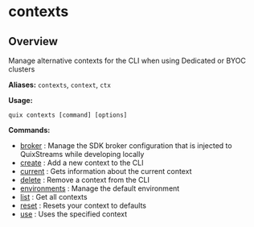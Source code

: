 # contexts

## Overview

Manage alternative contexts for the CLI when using Dedicated or BYOC clusters

**Aliases:** `contexts`, `context`, `ctx`

**Usage:**

```
quix contexts [command] [options]
```

**Commands:**

- [broker](broker/index.md) : Manage the SDK broker configuration that is injected to QuixStreams while developing locally
- [create](create.md) : Add a new context to the CLI
- [current](current.md) : Gets information about the current context
- [delete](delete.md) : Remove a context from the CLI
- [environments](environments/index.md) : Manage the default environment
- [list](list.md) : Get all contexts
- [reset](reset.md) : Resets your context to defaults
- [use](use.md) : Uses the specified context

